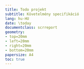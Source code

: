 ```yaml
---
title: Todo projekt
subtitle: Követelmény specifikáció
lang: hu-HU
date: \today
documentclass: scrreport
geometry:
- top=20mm
- left=20mm
- right=20mm
- bottom=20mm
papersize: A4
toc: true
---
```

